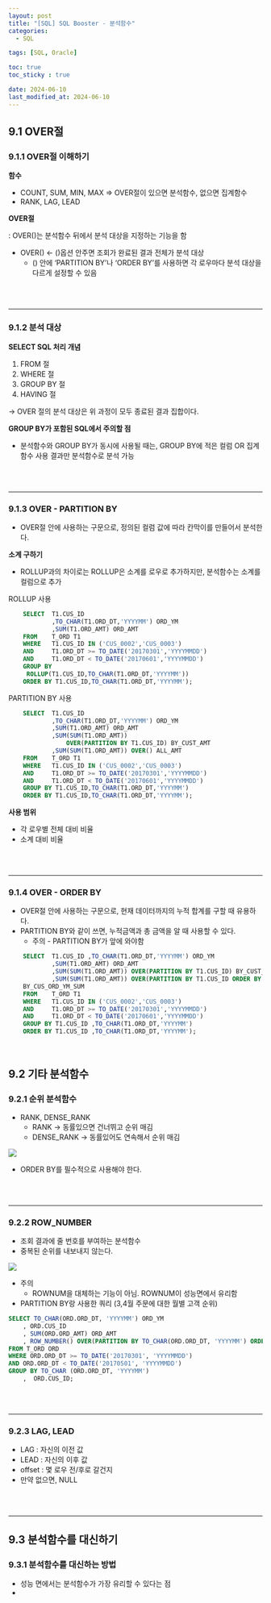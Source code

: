 ```yaml
---
layout: post
title: "[SQL] SQL Booster - 분석함수"
categories: 
  - SQL

tags: [SQL, Oracle]

toc: true
toc_sticky : true

date: 2024-06-10
last_modified_at: 2024-06-10
---
```

## 9.1 OVER절

### 9.1.1 OVER절 이해하기

**함수** 

- COUNT, SUM, MIN, MAX ⇒ OVER절이 있으면 분석함수, 없으면 집계함수
- RANK, LAG, LEAD

**OVER절**

: OVER()는 분석함수 뒤에서 분석 대상을 지정하는 기능을 함

- OVER() ← ()옵션 안주면 조회가 완료된 결과 전체가 분석 대상
    - () 안에 ‘PARTITION BY’나 ‘ORDER BY’를 사용하면 각 로우마다 분석 대상을 다르게 설정할 수 있음
    
<br/>
<br/>

---

### 9.1.2 분석 대상

**SELECT SQL 처리 개념**

1. FROM 절
2. WHERE 절
3. GROUP BY 절
4. HAVING 절

→ OVER 절의 분석 대상은 위 과정이 모두 종료된 결과 집합이다.

**GROUP BY가 포함된 SQL에서 주의할 점** 

- 분석함수와 GROUP BY가 동시에 사용될 때는, GROUP BY에 적은 컬럼 OR 집계함수 사용 결과만 분석함수로 분석 가능

<br/>
<br/>


---

### 9.1.3 OVER - PARTITION BY

- OVER절 안에 사용하는 구문으로, 정의된 컬럼 값에 따라 칸막이를 만들어서 분석한다.

**소계 구하기**

- ROLLUP과의 차이로는 ROLLUP은 소계를 로우로 추가하지만, 분석함수는 소계를 컬럼으로  추가

ROLLUP 사용

```sql
	SELECT  T1.CUS_ID
			,TO_CHAR(T1.ORD_DT,'YYYYMM') ORD_YM
			,SUM(T1.ORD_AMT) ORD_AMT
	FROM    T_ORD T1
	WHERE   T1.CUS_ID IN ('CUS_0002','CUS_0003')
	AND     T1.ORD_DT >= TO_DATE('20170301','YYYYMMDD')
	AND     T1.ORD_DT < TO_DATE('20170601','YYYYMMDD')
	GROUP BY
	 ROLLUP(T1.CUS_ID,TO_CHAR(T1.ORD_DT,'YYYYMM'))
	ORDER BY T1.CUS_ID,TO_CHAR(T1.ORD_DT,'YYYYMM');
```

PARTITION BY 사용

```sql
	SELECT  T1.CUS_ID
			,TO_CHAR(T1.ORD_DT,'YYYYMM') ORD_YM
			,SUM(T1.ORD_AMT) ORD_AMT
			,SUM(SUM(T1.ORD_AMT)) 
				OVER(PARTITION BY T1.CUS_ID) BY_CUST_AMT
			,SUM(SUM(T1.ORD_AMT)) OVER() ALL_AMT
	FROM    T_ORD T1
	WHERE   T1.CUS_ID IN ('CUS_0002','CUS_0003')
	AND     T1.ORD_DT >= TO_DATE('20170301','YYYYMMDD')
	AND     T1.ORD_DT < TO_DATE('20170601','YYYYMMDD')
	GROUP BY T1.CUS_ID,TO_CHAR(T1.ORD_DT,'YYYYMM')
	ORDER BY T1.CUS_ID,TO_CHAR(T1.ORD_DT,'YYYYMM');
```

**사용 범위**

- 각 로우별 전체 대비 비율
- 소계 대비 비율

<br/>
<br/>


---

### 9.1.4 OVER - ORDER BY

- OVER절 안에 사용하는 구문으로, 현재 데이터까지의 누적 합계를 구할 때 유용하다.
- PARTITION BY와 같이 쓰면, 누적금액과 총 금액을 알 때 사용할 수 있다.
    - 주의 - PARTITION BY가 앞에 와야함

```sql
	SELECT  T1.CUS_ID ,TO_CHAR(T1.ORD_DT,'YYYYMM') ORD_YM
			,SUM(T1.ORD_AMT) ORD_AMT
			,SUM(SUM(T1.ORD_AMT)) OVER(PARTITION BY T1.CUS_ID) BY_CUST_AMT
			,SUM(SUM(T1.ORD_AMT)) OVER(PARTITION BY T1.CUS_ID ORDER BY TO_CHAR(T1.ORD_DT,'YYYYMM')) 
	BY_CUS_ORD_YM_SUM
	FROM    T_ORD T1
	WHERE   T1.CUS_ID IN ('CUS_0002','CUS_0003')
	AND     T1.ORD_DT >= TO_DATE('20170301','YYYYMMDD')
	AND     T1.ORD_DT < TO_DATE('20170601','YYYYMMDD')
	GROUP BY T1.CUS_ID ,TO_CHAR(T1.ORD_DT,'YYYYMM')
	ORDER BY T1.CUS_ID ,TO_CHAR(T1.ORD_DT,'YYYYMM');
```

<br/>

## 9.2 기타 분석함수

### 9.2.1 순위 분석함수

- RANK, DENSE_RANK
    - RANK → 동률있으면 건너뛰고 순위 매김
    - DENSE_RANK → 동률있어도 연속해서 순위 매김

![]({{site.baseurl}}/images/4/Untitled.PNG)

- ORDER BY를 필수적으로 사용해야 한다.

<br/>
<br/>


---

### 9.2.2 ROW_NUMBER

- 조회 결과에 줄 번호를 부여하는 분석함수
- 중복된 순위를 내보내지 않는다.

![]({{site.baseurl}}/images/4/Untitled1.PNG)


- 주의
    - ROWNUM을 대체하는 기능이 아님. ROWNUM이 성능면에서 유리함
- PARTITION BY랑 사용한 쿼리 (3,4월 주문에 대한 월별 고객 순위)

```sql
SELECT TO_CHAR(ORD.ORD_DT, 'YYYYMM') ORD_YM
    , ORD.CUS_ID
    , SUM(ORD.ORD_AMT) ORD_AMT
    , ROW_NUMBER() OVER(PARTITION BY TO_CHAR(ORD.ORD_DT, 'YYYYMM') ORDER BY SUM(ORD.ORD_AMT) DESC) BY_YM_RANK
FROM T_ORD ORD
WHERE ORD.ORD_DT >= TO_DATE('20170301', 'YYYYMMDD')
AND ORD.ORD_DT < TO_DATE('20170501', 'YYYYMMDD')
GROUP BY TO_CHAR (ORD.ORD_DT, 'YYYYMM')
    ,  ORD.CUS_ID;
```

<br/>
<br/>


---

### 9.2.3 LAG, LEAD

- LAG : 자신의 이전 값
- LEAD : 자신의 이후 값
- offset : 몇 로우 전/후로 갈건지
- 만약 없으면, NULL

<br/>
<br/>


---

## 9.3 분석함수를 대신하기

### 9.3.1 분석함수를 대신하는 방법

- 성능 면에서는 분석함수가 가장 유리할 수 있다는 점
-